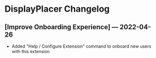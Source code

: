 # DisplayPlacer Changelog

## [Improve Onboarding Experience] — 2022-04-26

- Added "Help / Configure Extension" command to onboard new users with this extension
